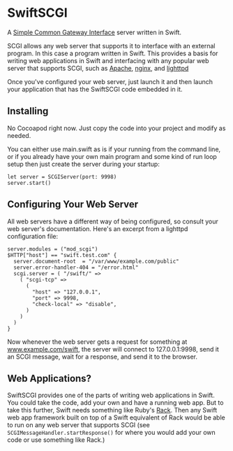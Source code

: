 SwiftSCGI
=========

A [Simple Common Gateway Interface](https://en.wikipedia.org/wiki/Simple_Common_Gateway_Interface) server written in 
Swift.

SCGI allows any web server that supports it to interface with an external program. In this case a program
written in Swift. This provides a basis for writing web applications in Swift and interfacing with any popular web
server that supports SCGI, such as [Apache](https://httpd.apache.org), [nginx](http://nginx.org), and 
[lighttpd](http://redmine.lighttpd.net)

Once you've configured your web server, just launch it and then launch your application that has the SwiftSCGI code
embedded in it.


Installing
----------
No Cocoapod right now. Just copy the code into your project and modify as needed. 

You can either use main.swift as is
if your running from the command line, or if you already have your own main program and some kind of run loop setup 
then just create the server during your startup:

	let server = SCGIServer(port: 9998)
	server.start()


Configuring Your Web Server
---------------------------
All web servers have a different way of being configured, so consult your web server's documentation. 
Here's an excerpt from a lighttpd configuration file:

	server.modules = ("mod_scgi")
	$HTTP["host"] == "swift.test.com" {
	  server.document-root  = "/var/www/example.com/public"
	  server.error-handler-404 = "/error.html"
	  scgi.server = ( "/swift/" =>
		( "scgi-tcp" =>
		  (
			"host" => "127.0.0.1",
			"port" => 9998,
			"check-local" => "disable",
		  )
		)
	  )
	}


Now whenever the web server gets a request for something at www.example.com/swift, the server will connect to 
127.0.0.1:9998, send it an SCGI message, wait for a response, and send it to the browser.

Web Applications?
-----------------
SwiftSCGI provides one of the parts of writing web applications in Swift. You could take the code, add your own and
have a running web app. But to take this further, Swift needs something like Ruby's [Rack](http://rack.github.io). 
Then any Swift web app framework built on top of a Swift equivalent of Rack would be able to run on any web server
that supports SCGI (see `SCGIMessageHandler.startResponse()` for where you would add your own code or use something like
Rack.)
